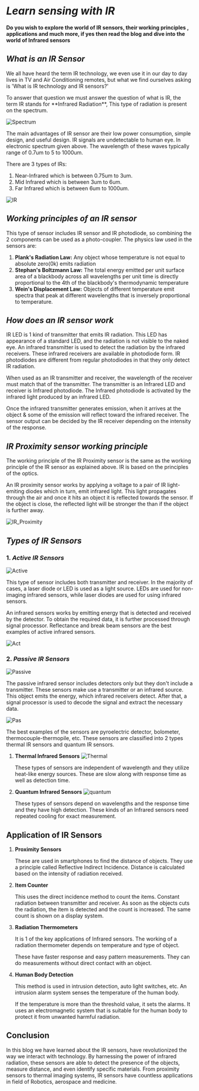 # ***Learn sensing with IR***
**Do you wish to explore the world of IR sensors, their working principles , applications and  much more, if yes then read the blog and dive into the world of Infrared sensors**


## *What is an IR Sensor*
<p>We all have heard the term IR technology, we even use it in our day to day lives in TV and Air Conditioning remotes, but what we find ourselves asking is 'What is IR technology and IR sensors?'</p>  
<p>To answer that question we must answer the question of what is IR, the term IR stands for **Infrared Radiation**, This type of radiation is present on the spectrum.

![Spectrum](https://cdn.sparkfun.com/assets/3/9/c/1/c/512bccd7ce395f4147000000.png)
</p> 
<p> The main advantages of IR sensor are their low power consumption, simple design, and useful design. IR signals are undetectable to human eye. In electronic spectrum given above. The wavelength of these waves typically range of 0.7um to 5 to 1000um.

There are 3 types of IRs:
1. Near-Infrared which is between 0.75um to 3um.
2. Mid Infrared which is between 3um to 6um.
3. Far Infrared which is between 6um to 1000um.

![IR](https://cdn.shopify.com/s/files/1/0559/1970/6265/files/what_is_ir_sensor_480x480.png?v=1655700063)
</p>

## *Working principles of an IR sensor*
<p>
This type of sensor includes IR sensor and IR photodiode, so combining the 2 components can be used as a photo-coupler. The physics law used in the sensors are:

1. **Plank's Radiation Law:** Any object whose temperature is not equal to absolute zero(0k) emits radiation
2. **Stephan's Boltzmann Law:** The total energy emitted per unit surface area of a blackbody across all wavelengths per unit time is directly proportional to the 4th of the blackbody's thermodynamic temperature
3. **Wein's Displacement Law:** Objects of different temperature emit spectra that peak at different wavelengths that is inversely proportional to temperature.
</p>

## *How does an IR sensor work*
<p>
IR LED is 1 kind of transmitter that emits IR radiation. This LED has appearance of a standard LED, and the radiation is not visible to the naked eye. An infrared transmitter is used to detect the radiation by the infrared receivers. These infrared receivers are available in photodiode form. IR photodiodes are different from regular photodiodes in that they only detect IR radiation.

When used as an IR transmitter and receiver, the wavelength of the receiver must match that of the transmitter. The transmitter is an Infrared LED and receiver is Infrared photodiode. The Infrared photodiode is activated by the infrared light produced by an infrared LED. 

Once the infrared transmitter generates emission, when it arrives at the object & some of the emission will reflect toward the infrared receiver. The sensor output can be decided by the IR receiver depending on the intensity of the response.
</p>

## *IR Proximity sensor working principle*
<p>
The working principle of the IR Proximity sensor is the same as the working principle of the IR sensor as explained above. IR is based on the principles of the optics. 

An IR proximity sensor works by applying a voltage to a pair of IR light-emiting diodes which in turn, emit infrared light. This light propagates through the air and once it hits an object it is reflected towards the sensor. If the object is close, the reflected light will be stronger the than if the object is further away.

![IR_Proximity](https://cdn.shopify.com/s/files/1/0559/1970/6265/files/image5_480x480.jpg?v=1655700206)
</p>

## *Types of IR Sensors*
### 1. *Active IR Sensors*
![Active](https://cdn.shopify.com/s/files/1/0559/1970/6265/files/Active_IR_Sensor_480x480.jpg?v=1655700547)
<p>
This type of sensor includes both transmitter and receiver. In the majority of cases, a laser diode or LED is used as a light source. LEDs are used for non-imaging infrared sensors, while laser diodes are used for using infrared sensors.

An infrared sensors works by emitting energy that is detected and received by the detector. To obtain the required data, it is further processed through signal processor. Reflectance and break beam sensors are the best examples of active infrared sensors.

</p>

![Act](https://cdn.shopify.com/s/files/1/0559/1970/6265/files/working_priciple_of_ir_sensor_480x480.jpg?v=1655700659)

### 2. *Passive IR Sensors*
![Passive](https://cdn.shopify.com/s/files/1/0559/1970/6265/files/Passive_IR_Sensor_480x480.jpg?v=1655700768)
<p>
The passive infrared sensor includes detectors only but they don't include a transmitter. These sensors make use a transmitter or an infrared source. This object emits the energy, which infrared receivers detect. After that, a signal processor is used to decode the signal and extract the necessary data. 
</p>

![Pas](https://cdn.shopify.com/s/files/1/0559/1970/6265/files/image9_64011fb4-a1ce-4afc-bb0e-b3337154e02a_480x480.png?v=1655700806)

<p>
The best examples of the sensors are pyroelectric detector, bolometer, thermocouple-thermopile, etc. These sensors are classified into 2 types thermal IR sensors and quantum IR sensors.
</p>

1. **Thermal Infrared Sensors**
![Thermal](https://cdn.shopify.com/s/files/1/0559/1970/6265/files/Thermal_Infrared_Sensor_480x480.png?v=1655700936)

   <p>
   These types of sensors are independent of wavelength and they utilize heat-like energy sources. These are slow along with response time as well as detection time.
   </p>

2. **Quantum Infrared Sensors**
![quantum](https://cdn.shopify.com/s/files/1/0559/1970/6265/files/Quantum_Infrared_Sensor_480x480.png?v=1655701029)

   <p>
   These types of sensors depend on wavelengths and the response time and they have high detection. These kinds of an Infrared sensors need repeated cooling for exact measurement. 
  </p>

## Application of IR Sensors 
1. **Proximity Sensors**
    <p>
    These are used in smartphones to find the distance of objects. They use a principle called Reflective Indirect Incidence. Distance is calculated based on the intensity of radiation received.
    </p>
2. **Item Counter**
    <p>
    This uses the direct incidence method to count the items. Constant radiation between transmitter and receiver. As soon as the objects cuts the radiation, the item is detected and the count is increased. The same count is shown on a display system.
    </p>
3. **Radiation Thermometers**
    <p>
    It is 1 of the key applications of Infrared sensors. The working of a radiation thermometer depends on temperature and type of object.

    These have faster response and easy pattern measurements. They can do measurements without direct contact with an object. 
    </p>
4. **Human Body Detection**
    <p>
    This method is used in intrusion detection, auto light switches, etc. An intrusion alarm system senses the temperature of the human body.

    If the temperature is more than the threshold value, it sets the alarms. It uses an electromagnetic system that is suitable for the human body to protect it from unwanted harmful radiation.
    </p>

## Conclusion
<p>
In this blog we have learned about the IR sensors, have revolutionized the way we interact with technology. By harnessing the power of infrared radiation, these sensors are able to detect the presence of the objects, measure distance, and even identify specific materials. From proximity sensors to thermal imaging systems, IR sensors have countless applications in field of Robotics, aerospace and medicine. 
</p>


